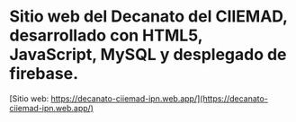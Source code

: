 # Sitio web del Decanato del CIIEMAD, desarrollado con HTML5, JavaScript, MySQL y desplegado de firebase.

[Sitio web: https://decanato-ciiemad-ipn.web.app/](https://decanato-ciiemad-ipn.web.app/)
